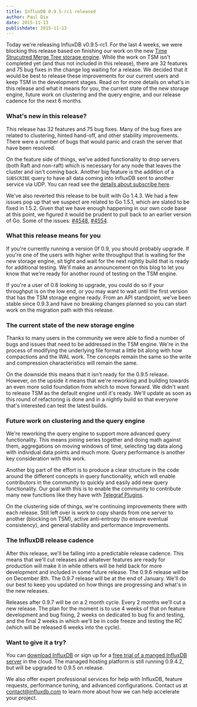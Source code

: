 ```yaml
---
title: InfluxDB 0.9.5-rc1 released 
author: Paul Dix
date: 2015-11-13
publishdate: 2015-11-13
---
```


Today we're releasing InfluxDB v0.9.5-rc1. For the last 4 weeks, we were blocking this release based on finishing our work on the new [Time Strucutred Merge Tree storage engine](/blog/2015/10/07/the_new_influxdb_storage_engine_a_time_structured_merge_tree.html). While the work on TSM isn't completed yet (and thus not included in this release), there are 32 features and 75 bug fixes in the change log waiting for a release. We decided that it would be best to release these improvements for our current users and keep TSM in the development stages. Read on for more details on what's in this release and what it means for you, the current state of the new storage engine, future work on clustering and the query engine, and our release cadence for the next 6 months.

### What's new in this release?

This release has 32 features and 75 bug fixes. Many of the bug fixes are related to clustering, hinted hand-off, and other stability improvements. There were a number of bugs that would panic and crash the server that have been resolved.

On the feature side of things, we've added functionality to drop servers (both Raft and non-raft) which is necessary for any node that leaves the cluster and isn't coming back. Another big feature is the addition of a `SUBSCRIBE` query to have all data coming into InfluxDB sent to another service via UDP. You can read see the [details about subscribe here](https://github.com/influxdb/influxdb/pull/4375).

We've also reverted this release to be built with Go 1.4.3. We had a few issues pop up that we suspect are related to Go 1.5.1, which are slated to be fixed in 1.5.2. Given that we have enough happening in our own code base at this point, we figured it would be prudent to pull back to an earlier version of Go. Some of the issues: [#4548](https://github.com/influxdb/influxdb/issues/4548), [#4554](https://github.com/influxdb/influxdb/issues/4554).

### What this release means for you

If you're currently running a version 0f 0.9, you should probably upgrade. If you're one of the users with higher write throughput that is waiting for the new storage engine, sit tight and wait for the next nightly build that is ready for additional testing. We'll make an announcement on this blog to let you know that we're ready for another round of testing on the TSM engine.

If you're a user of 0.8 looking to upgrade, you could do so if your throughput is on the low end, or you may want to wait until the first version that has the TSM storage engine ready. From an API standpoint, we've been stable since 0.9.3 and have no breaking changes planned so you can start work on the migration path with this release.

### The current state of the new storage engine

Thanks to many users in the community we were able to find a number of bugs and issues that need to be addressed in the TSM engine. We're in the process of modifying the underlying file format a little bit along with how compactions and the WAL work. The concepts remain the same so the write and compression characteristics will remain the same.

On the downside this means that it isn't ready for the 0.9.5 release. However, on the upside it means that we're reworking and building towards an even more solid foundation from which to move forward. We didn't want to release TSM as the default engine until it's ready. We'll update as soon as this round of refactoring is done and in a nightly build so that everyone that's interested can test the latest builds.

### Future work on clustering and the query engine

We're reworking the query engine to support more advanced query functionality. This means joining series together and doing math against them, aggregations on moving windows of time, selecting tag data along with individual data points and much more. Query performance is another key consideration with this work.

Another big part of the effort is to produce a clear structure in the code around the different concepts in query functionality, which will enable contributors in the community to quickly and easily add new query functionality. Our goal with this is to enable the community to contribute many new functions like they have with [Telegraf Plugins](https://github.com/influxdb/telegraf/blob/master/CONTRIBUTING.md).

On the clustering side of things, we're continuing improvements there with each release. Still left over is work to copy shards from one server to another (blocking on TSM), active anti-entropy (to ensure eventual consistency), and general stability and performance improvements.

### The InfluxDB release cadence

After this release, we'll be falling into a predictable release cadence. This means that we'll cut releases and whatever features are ready for production will make it in while others will be held back for more development and included in some future release. The 0.9.6 release will be on December 8th. The 0.9.7 release will be at the end of January. We'll do our best to keep you updated on how things are progressing and what's in the new releases.

Releases after 0.9.7 will be on a 2 month cycle. Every 2 months we'll cut a new release. The plan for the moment is to use 4 weeks of that on feature development and bug fixing, 2 weeks on dedicated to bug fix and testing, and the final 2 weeks in which we'll be in code freeze and testing the RC (which will be released 6 weeks into the cycle).

### Want to give it a try?

You can <a href="https://influxdb.com/download/" target="_">download InfluxDB</a> or sign up for a <a href="https://customers.influxdb.com/" target="_">free trial of a manged InfluxDB server</a> in the cloud. The managed hosting platform is still running 0.9.4.2, but will be upgraded to 0.9.5 on release.

We also offer expert professional services for help with InfluxDB, feature requests, performance tuning, and advanced configurations. Contact us at [contact@influxdb.com](mailto:support@influxdb.com) to learn more about how we can help accelerate your project.
